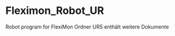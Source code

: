 Fleximon_Robot_UR
=================

Robot program for FlexiMon 
Ordner UR5 enthält weitere Dokumente
